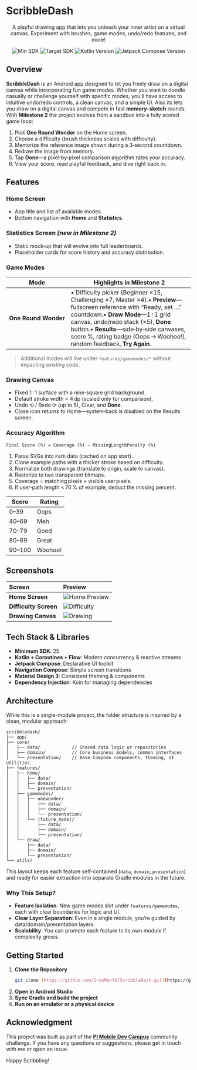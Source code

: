# ScribbleDash

<p align="center">
  A playful drawing app that lets you unleash your inner artist on a virtual canvas. Experiment with brushes, game modes, undo/redo features, and more!
</p>

<p align="center">
  <img src="https://img.shields.io/badge/Min%20SDK-25-blue.svg" alt="Min SDK">
  <img src="https://img.shields.io/badge/Target%20SDK-34-brightgreen.svg" alt="Target SDK">
  <img src="https://img.shields.io/badge/Kotlin-2.0.20-purple.svg" alt="Kotlin Version">
  <img src="https://img.shields.io/badge/Jetpack%20ComposeBom-2025.02.00-orange.svg" alt="Jetpack Compose Version">
</p>

## Overview

**ScribbleDash** is an Android app designed to let you freely draw on a digital canvas while incorporating fun game modes. Whether you want to doodle casually or challenge yourself with specific modes, you’ll have access to intuitive undo/redo controls, a clean canvas, and a simple UI. Also its lets you draw on a digital canvas and compete in fast **memory‑sketch** rounds. With **Milestone 2** the project evolves from a sandbox into a fully scored game loop:

1. Pick **One Round Wonder** on the Home screen.
2. Choose a difficulty (brush thickness scales with difficulty).
3. Memorize the reference image shown during a 3‑second countdown.
4. Redraw the image from memory.
5. Tap **Done**—a pixel‑by‑pixel comparison algorithm rates your accuracy.
6. View your score, read playful feedback, and dive right back in.

## Features

### Home Screen

* App title and list of available modes.
* Bottom navigation with **Home** and **Statistics**.

### Statistics Screen *(new in Milestone 2)*

* Static mock‑up that will evolve into full leaderboards.
* Placeholder cards for score history and accuracy distribution.

### Game Modes

| Mode                 | Highlights in Milestone 2                                                                                                                                                                                                                                                                                            |
| -------------------- | -------------------------------------------------------------------------------------------------------------------------------------------------------------------------------------------------------------------------------------------------------------------------------------------------------------------- |
| **One Round Wonder** | • Difficulty picker (Beginner ×15, Challenging ×7, Master ×4).• **Preview**—fullscreen reference with “Ready, set …” countdown.• **Draw Mode**—1 : 1 grid canvas, undo/redo stack (×5), **Done** button.• **Results**—side‑by‑side canvases, score %, rating badge (Oops → Woohoo!), random feedback, **Try Again**. |

> Additional modes will live under `features/gamemodes/*` without impacting existing code.

### Drawing Canvas

* Fixed 1 : 1 surface with a nine‑square grid background.
* Default stroke width = 4 dp (scaled only for comparison).
* Undo ⟲ / Redo ⟳ (up to 5), Clear, and **Done**.
* Close icon returns to Home—system‑back is disabled on the Results screen.

### Accuracy Algorithm

```text
Final Score (%) = Coverage (%) − MissingLengthPenalty (%)
```

1. Parse SVGs into `Path` data (cached on app start).
2. Clone example paths with a thicker stroke based on difficulty.
3. Normalize both drawings (translate to origin, scale to canvas).
4. Rasterize to two transparent bitmaps.
5. Coverage = matching pixels ÷ visible user pixels.
6. If user‑path length < 70 % of example, deduct the missing percent.

| Score  | Rating  |
| ------ | ------- |
| 0–39   | Oops    |
| 40–69  | Meh     |
| 70–79  | Good    |
| 80–89  | Great   |
| 90–100 | Woohoo! |

## Screenshots

| Screen              | Preview                             |
| :------------------ | :---------------------------------- |
| **Home Screen** | ![Home Preview](previews/Home.png)  |
| **Difficulty Screen** | ![Difficulty](previews/Difficulty.png)|
| **Drawing Canvas** | ![Drawing](previews/Drawing.png)    |

## Tech Stack & Libraries

-   **Minimum SDK**: 25
-   **Kotlin + Coroutines + Flow**: Modern concurrency & reactive streams
-   **Jetpack Compose**: Declarative UI toolkit
-   **Navigation Compose**: Simple screen transitions
-   **Material Design 3**: Consistent theming & components
-   **Dependency Injection**: Koin for managing dependencies

## Architecture

While this is a single-module project, the folder structure is inspired by a clean, modular approach:

```
scribbledash/
├── app/
├── core/
│   ├── data/            // Shared data logic or repositories
│   ├── domain/          // Core business models, common interfaces
│   └── presentation/    // Base Compose components, theming, UI utilities
├── features/
│   ├── home/
│   │   ├── data/
│   │   ├── domain/
│   │   └── presentation/
│   ├── gamemodes/
│   │   ├── onewonder/
│   │   │   ├── data/
│   │   │   ├── domain/
│   │   │   └── presentation/
│   │   └── (future_mode)/
│   │       ├── data/
│   │       ├── domain/
│   │       └── presentation/
│   └── draw/
│       ├── data/
│       ├── domain/
│       └── presentation/
└── utils/
```


This layout keeps each feature self-contained (`data`, `domain`, `presentation`) and ready for easier extraction into separate Gradle modules in the future.

### Why This Setup?

-   **Feature Isolation**: New game modes slot under `features/gamemodes`, each with clear boundaries for logic and UI.
-   **Clear Layer Separation**: Even in a single module, you’re guided by data/domain/presentation layers.
-   **Scalability**: You can promote each feature to its own module if complexity grows.

## Getting Started

1.  **Clone the Repository**
    ```bash
    git clone [https://github.com/IronManYG/ScribbleDash.git](https://github.com/IronManYG/ScribbleDash.git)
    ```
2.  **Open in Android Studio**
3.  **Sync Gradle and build the project**
4.  **Run on an emulator or a physical device**

## Acknowledgment

This project was built as part of the **[Pl Mobile Dev Campus](https://pl-coding.com/campus/)** community challenge. 
If you have any questions or suggestions, please get in touch with me or open an issue.

Happy Scribbling!
